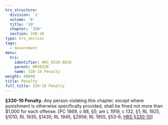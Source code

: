 ```yaml
---
hrs_structure:
  division: '1'
  volume: '6'
  title: '19'
  chapter: '330'
  section: 330-10
type: hrs_section
tags:
  - Government
menu:
  hrs:
    identifier: HRS_0330-0010
    parent: HRS0330
    name: 330-10 Penalty
weight: 48040
title: Penalty
full_title: 330-10 Penalty
---
```

**§330-10 Penalty.** Any person violating this chapter, except where punishment is otherwise specifically provided, shall be fined not more than $1,000 for each offense. [PC 1869, c 88, §5; am L 1919, c 132, §1; RL 1925, §1010; RL 1935, §1435; RL 1945, §2956; RL 1955, §53-6; [HRS §330-10](/title-19/chapter-330/section-330-10/)]